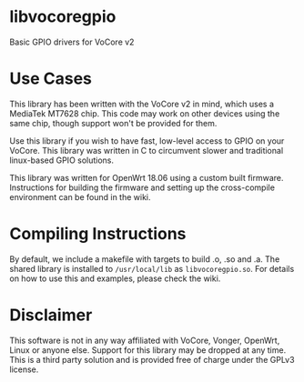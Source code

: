 # libvocoregpio
Basic GPIO drivers for VoCore v2

# Use Cases
This library has been written with the VoCore v2 in mind, which uses a MediaTek MT7628 chip. This code may work on other devices using the same chip, though support won't be provided for them.

Use this library if you wish to have fast, low-level access to GPIO on your VoCore. This library was written in C to circumvent slower and traditional linux-based GPIO solutions.

This library was written for OpenWrt 18.06 using a custom built firmware. Instructions for building the firmware and setting up the cross-compile environment can be found in the wiki.

# Compiling Instructions
By default, we include a makefile with targets to build .o, .so and .a. The shared library is installed to `/usr/local/lib` as `libvocoregpio.so`. For details on how to use this and examples, please check the wiki.

# Disclaimer
This software is not in any way affiliated with VoCore, Vonger, OpenWrt, Linux or anyone else. Support for this library may be dropped at any time. This is a third party solution and is provided free of charge under the GPLv3 license.
